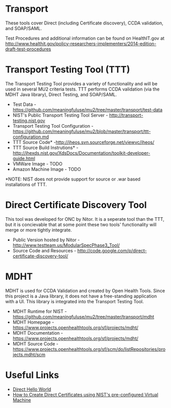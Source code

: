 Transport
=========

These tools cover Direct (including Certificate discovery), CCDA validation,
and SOAP/SAML.

Test Procedures and additional information can be found on HealthIT.gov at
http://www.healthit.gov/policy-researchers-implementers/2014-edition-draft-test-procedures


Transport Testing Tool (TTT)
============================

The Transport Testing Tool provides a variety of functionality and will be used
in several MU2 criteria tests.  TTT performs CCDA validation
(via the MDHT Java library), Direct Testing, and SOAP/SAML.

+ Test Data  - https://github.com/meaningfuluse/mu2/tree/master/transport/test-data
+ NIST's Public Transport Testing Tool Server - http://transport-testing.nist.gov  
+ Transport Testing Tool Configuration - https://github.com/meaningfuluse/mu2/blob/master/transport/ttt-configuration.md
+ TTT Source Code* -http://iheos.svn.sourceforge.net/viewvc/iheos/
+ TTT Source Build Instrutions* - http://ihexds.nist.gov/XdsDocs/Documentation/toolkit-developer-guide.html
+ VMWare Image - TODO
+ Amazon Machine Image - TODO

*NOTE: NIST does not provide support for source or .war based installations of TTT.

Direct Certificate Discovery Tool
==================================

This tool was developed for ONC by Nitor.  It is a seperate tool than the TTT,
but it is concievable that at some point these two tools' functionality will merge
or more tightly integrate.

+ Public Version hosted by Nitor -  http://www.testteam.us/ModularSpecPhase3_Tool/
+ Source Code and Resources - http://code.google.com/p/direct-certificate-discovery-tool/


MDHT
====

MDHT is used for CCDA Validation and created by Open Health Tools. Since this
project is a Java library, it does not have a free-standing application with a
UI.  This library is integrated into the Transport Testing Tool.

+ MDHT Runtime for NIST - https://github.com/meaningfuluse/mu2/tree/master/transport/mdht
+ MDHT Homepage - https://www.projects.openhealthtools.org/sf/projects/mdht/
+ MDHT Documentation - https://www.projects.openhealthtools.org/sf/projects/mdht/
+ MDHT Source Code - https://www.projects.openhealthtools.org/sf/scm/do/listRepositories/projects.mdht/scm


Useful Links
============

+ [Direct Hello World](https://github.com/meaningfuluse/mu2/blob/master/transport/direct-hello-world.md)
+ [How to Create Direct Certificates using NIST's pre-configured Virtual Machine](https://github.com/meaningfuluse/mu2/blob/master/transport/creating-direct-certificates-using-vmware.md)
